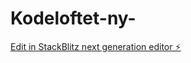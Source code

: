 # Kodeloftet-ny-

[Edit in StackBlitz next generation editor ⚡️](https://stackblitz.com/~/github.com/helgeh123/Kodeloftet-ny-)
